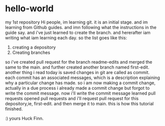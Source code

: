# hello-world
my 1st repository
Hi people,
im learning git.
it is an initial stage.
and im learning from Github guides.
and imn following what the instructions in the guide say.
and i've just learned to create the branch.
and hererafter iam writing what iam learning each day.
so the list goes like this:
1) creating a depository
2) Creating branches

so i've created pull request for the branch readme-edits and merged the same to the main.
and further created another branch named first-edit.
another thing i read today is saved changes in git are called as commit.
each commit has an associated messages, which is a description explaining why a particular change has made.
so i am now making a commit change, actually in a due process i already made a commit change but forgot to write the commit message.
now i'll write the commit message 
learned pull requests 
opened pull requests
and i'll request pull request for this depository,ie, first-edit.
and then merge it to main.
this is how  this tutorial finished.


:)
yours 
Huck Finn.
